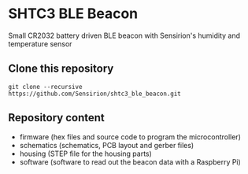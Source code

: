 # SHTC3 BLE Beacon
Small CR2032 battery driven BLE beacon with Sensirion's humidity and temperature sensor

## Clone this repository
```
git clone --recursive https://github.com/Sensirion/shtc3_ble_beacon.git
```

## Repository content
* firmware (hex files and source code to program the microcontroller)
* schematics (schematics, PCB layout and gerber files)
* housing (STEP file for the housing parts)
* software (software to read out the beacon data with a Raspberry Pi)
